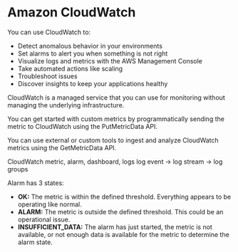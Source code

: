 
# Amazon CloudWatch

You can use CloudWatch to:

-   Detect anomalous behavior in your environments
-   Set alarms to alert you when something is not right
-   Visualize logs and metrics with the AWS Management Console
-   Take automated actions like scaling
-   Troubleshoot issues
-   Discover insights to keep your applications healthy

CloudWatch is a managed service that you can use for monitoring without managing the underlying infrastructure.

You can get started with custom metrics by programmatically sending the metric to CloudWatch using the PutMetricData API.

You can use external or custom tools to ingest and analyze CloudWatch metrics using the GetMetricData API.

CloudWatch metric, alarm, dashboard, logs
log event -> log stream -> log groups

Alarm has 3 states:
-   **OK:** The metric is within the defined threshold. Everything appears to be operating like normal.
-   **ALARM:** The metric is outside the defined threshold. This could be an operational issue.
-   **INSUFFICIENT_DATA:** The alarm has just started, the metric is not available, or not enough data is available for the metric to determine the alarm state.